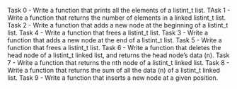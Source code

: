 Task 0 - Write a function that prints all the elements of a listint_t list.
TAsk 1 - Write a function that returns the number of elements in a linked listint_t list.
Task 2 - Write a function that adds a new node at the beginning of a listint_t list.
Task 4 - Write a function that frees a listint_t list.
Task 3 - Write a function that adds a new node at the end of a listint_t list.
Task 5 - Write a function that frees a listint_t list.
Task 6 - Write a function that deletes the head node of a listint_t linked list, and returns the head node’s data (n).
Task 7 - Write a function that returns the nth node of a listint_t linked list.
Task 8 - Write a function that returns the sum of all the data (n) of a listint_t linked list.
Task 9 - Write a function that inserts a new node at a given position.
